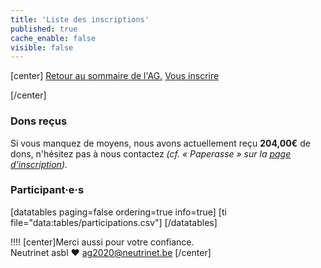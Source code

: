 ```yaml
---
title: 'Liste des inscriptions'
published: true
cache_enable: false
visible: false
---
```


[center]
[Retour au sommaire de l'AG.](/ag2020?classes=btn,btn-primary) [Vous inscrire](/ag2020/inscription?classes=btn,btn-error) 

[/center]

### Dons reçus

Si vous manquez de moyens, nous avons actuellement reçu **204,00€** de dons, n'hésitez pas à nous contactez *(cf. « Paperasse » sur la [page d'inscription](/ag2020/inscription)).*

### Participant·e·s

[datatables paging=false ordering=true info=true]
[ti file="data:tables/participations.csv"]
[/datatables]

!!!! [center]Merci aussi pour votre confiance.</br>Neutrinet asbl ♥ <a href="mailto:ag2020@neutrinet.be?subject=[AGFFDN2020] Inscription&body=Étant passé par la page concernant les inscriptions, j'ai l'une ou l'autre question remarque ou commentaire.%0D%0A%0D%0A%0D%0A">ag2020@neutrinet.be</a> [/center]